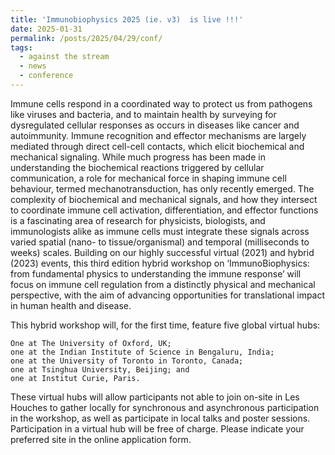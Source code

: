 ```yaml
---
title: 'Immunobiophysics 2025 (ie. v3)  is live !!!'
date: 2025-01-31
permalink: /posts/2025/04/29/conf/
tags:
  - against the stream
  - news
  - conference
---
```


Immune cells respond in a coordinated way to protect us from pathogens like viruses and bacteria, and to maintain health by surveying for dysregulated cellular responses as occurs in diseases like cancer and autoimmunity. Immune recognition and effector mechanisms are largely mediated through direct cell-cell contacts, which elicit biochemical and mechanical signaling. While much progress has been made in understanding the biochemical reactions triggered by cellular communication, a role for mechanical force in shaping immune cell behaviour, termed mechanotransduction, has only recently emerged. The complexity of biochemical and mechanical signals, and how they intersect to coordinate immune cell activation, differentiation, and effector functions is a fascinating area of research for physicists, biologists, and immunologists alike as immune cells must integrate these signals across varied spatial (nano- to tissue/organismal) and temporal (milliseconds to weeks) scales. Building on our highly successful virtual (2021) and hybrid (2023) events, this third edition hybrid workshop on ‘ImmunoBiophysics: from fundamental physics to understanding the immune response’ will focus on immune cell regulation from a distinctly physical and mechanical perspective, with the aim of advancing opportunities for translational impact in human health and disease.

This hybrid workshop will, for the first time, feature five global virtual hubs:

    One at The University of Oxford, UK;
    one at the Indian Institute of Science in Bengaluru, India;
    one at the University of Toronto in Toronto, Canada;
    one at Tsinghua University, Beijing; and
    one at Institut Curie, Paris.

These virtual hubs will allow participants not able to join on-site in Les Houches to gather locally for synchronous and asynchronous participation in the workshop, as well as participate in local talks and poster sessions. Participation in a virtual hub will be free of charge. Please indicate your preferred site in the online application form.